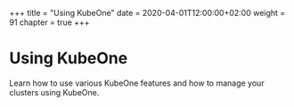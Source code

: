 +++
title = "Using KubeOne"
date = 2020-04-01T12:00:00+02:00
weight = 91
chapter = true
+++

# Using KubeOne

Learn how to use various KubeOne features and how to manage your clusters using KubeOne.
